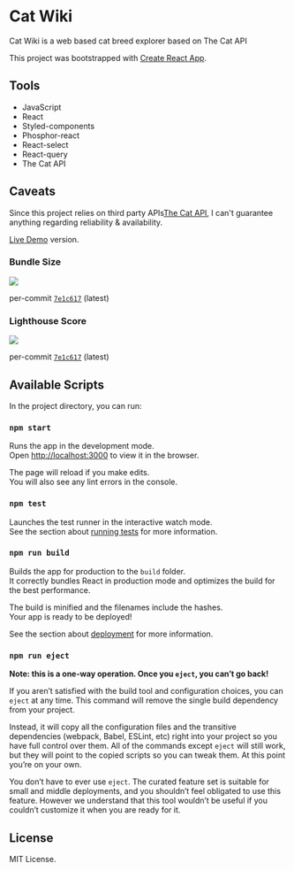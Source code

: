 # Cat Wiki 

Cat Wiki is a web based cat breed explorer based on The Cat API

This project was bootstrapped with [Create React App](https://github.com/facebook/create-react-app).

## Tools
- JavaScript
- React
- Styled-components
- Phosphor-react
- React-select
- React-query
- The Cat API

## Caveats

Since this project relies on third party APIs[The Cat API](https://thecatapi.com/), I can't guarantee anything regarding reliability & availability.

[Live Demo](http://cat-breed.netlify.app/) version.

### Bundle Size

![](https://i.imgur.com/JrDbA9o.png)

per-commit [`7e1c617`](https://github.com/mfaridzia/cat-breed/commit/7e1c617bd472b7d00208db19fc0013d095736831) (latest)

### Lighthouse Score

![](https://i.imgur.com/u0nng5r.png)

per-commit [`7e1c617`](https://github.com/mfaridzia/cat-breed/commit/7e1c617bd472b7d00208db19fc0013d095736831) (latest)


## Available Scripts

In the project directory, you can run:

### `npm start`

Runs the app in the development mode.\
Open [http://localhost:3000](http://localhost:3000) to view it in the browser.

The page will reload if you make edits.\
You will also see any lint errors in the console.

### `npm test`

Launches the test runner in the interactive watch mode.\
See the section about [running tests](https://facebook.github.io/create-react-app/docs/running-tests) for more information.

### `npm run build`

Builds the app for production to the `build` folder.\
It correctly bundles React in production mode and optimizes the build for the best performance.

The build is minified and the filenames include the hashes.\
Your app is ready to be deployed!

See the section about [deployment](https://facebook.github.io/create-react-app/docs/deployment) for more information.

### `npm run eject`

**Note: this is a one-way operation. Once you `eject`, you can’t go back!**

If you aren’t satisfied with the build tool and configuration choices, you can `eject` at any time. This command will remove the single build dependency from your project.

Instead, it will copy all the configuration files and the transitive dependencies (webpack, Babel, ESLint, etc) right into your project so you have full control over them. All of the commands except `eject` will still work, but they will point to the copied scripts so you can tweak them. At this point you’re on your own.

You don’t have to ever use `eject`. The curated feature set is suitable for small and middle deployments, and you shouldn’t feel obligated to use this feature. However we understand that this tool wouldn’t be useful if you couldn’t customize it when you are ready for it.

## License

MIT License.